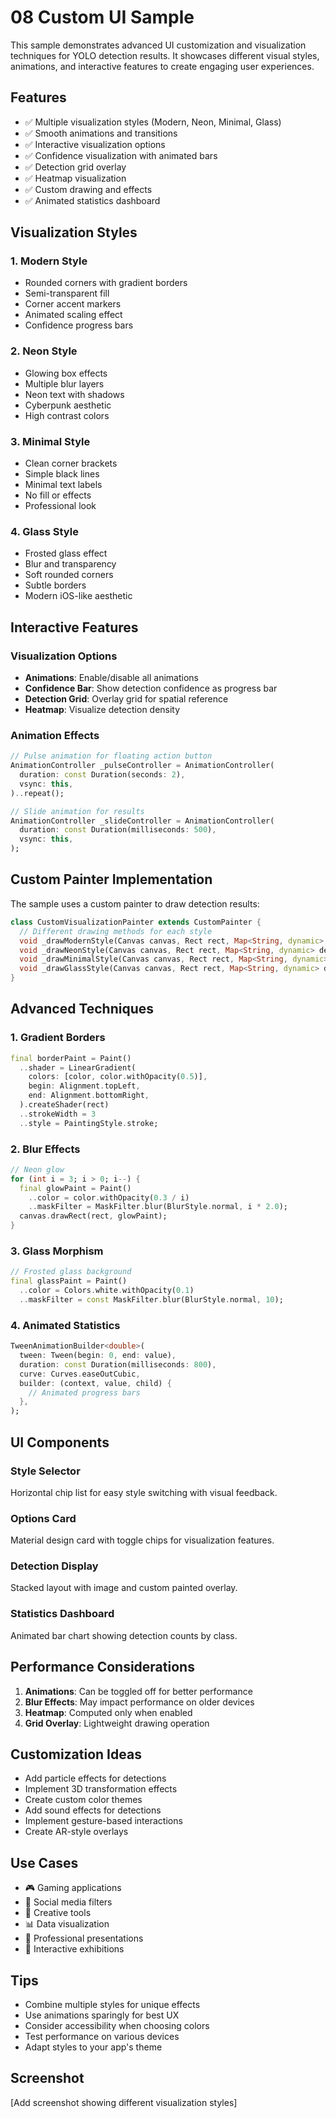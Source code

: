 # 08 Custom UI Sample

This sample demonstrates advanced UI customization and visualization techniques for YOLO detection results. It showcases different visual styles, animations, and interactive features to create engaging user experiences.

## Features

- ✅ Multiple visualization styles (Modern, Neon, Minimal, Glass)
- ✅ Smooth animations and transitions
- ✅ Interactive visualization options
- ✅ Confidence visualization with animated bars
- ✅ Detection grid overlay
- ✅ Heatmap visualization
- ✅ Custom drawing and effects
- ✅ Animated statistics dashboard

## Visualization Styles

### 1. Modern Style

- Rounded corners with gradient borders
- Semi-transparent fill
- Corner accent markers
- Animated scaling effect
- Confidence progress bars

### 2. Neon Style

- Glowing box effects
- Multiple blur layers
- Neon text with shadows
- Cyberpunk aesthetic
- High contrast colors

### 3. Minimal Style

- Clean corner brackets
- Simple black lines
- Minimal text labels
- No fill or effects
- Professional look

### 4. Glass Style

- Frosted glass effect
- Blur and transparency
- Soft rounded corners
- Subtle borders
- Modern iOS-like aesthetic

## Interactive Features

### Visualization Options

- **Animations**: Enable/disable all animations
- **Confidence Bar**: Show detection confidence as progress bar
- **Detection Grid**: Overlay grid for spatial reference
- **Heatmap**: Visualize detection density

### Animation Effects

```dart
// Pulse animation for floating action button
AnimationController _pulseController = AnimationController(
  duration: const Duration(seconds: 2),
  vsync: this,
)..repeat();

// Slide animation for results
AnimationController _slideController = AnimationController(
  duration: const Duration(milliseconds: 500),
  vsync: this,
);
```

## Custom Painter Implementation

The sample uses a custom painter to draw detection results:

```dart
class CustomVisualizationPainter extends CustomPainter {
  // Different drawing methods for each style
  void _drawModernStyle(Canvas canvas, Rect rect, Map<String, dynamic> detection);
  void _drawNeonStyle(Canvas canvas, Rect rect, Map<String, dynamic> detection);
  void _drawMinimalStyle(Canvas canvas, Rect rect, Map<String, dynamic> detection);
  void _drawGlassStyle(Canvas canvas, Rect rect, Map<String, dynamic> detection);
}
```

## Advanced Techniques

### 1. Gradient Borders

```dart
final borderPaint = Paint()
  ..shader = LinearGradient(
    colors: [color, color.withOpacity(0.5)],
    begin: Alignment.topLeft,
    end: Alignment.bottomRight,
  ).createShader(rect)
  ..strokeWidth = 3
  ..style = PaintingStyle.stroke;
```

### 2. Blur Effects

```dart
// Neon glow
for (int i = 3; i > 0; i--) {
  final glowPaint = Paint()
    ..color = color.withOpacity(0.3 / i)
    ..maskFilter = MaskFilter.blur(BlurStyle.normal, i * 2.0);
  canvas.drawRect(rect, glowPaint);
}
```

### 3. Glass Morphism

```dart
// Frosted glass background
final glassPaint = Paint()
  ..color = Colors.white.withOpacity(0.1)
  ..maskFilter = const MaskFilter.blur(BlurStyle.normal, 10);
```

### 4. Animated Statistics

```dart
TweenAnimationBuilder<double>(
  tween: Tween(begin: 0, end: value),
  duration: const Duration(milliseconds: 800),
  curve: Curves.easeOutCubic,
  builder: (context, value, child) {
    // Animated progress bars
  },
);
```

## UI Components

### Style Selector

Horizontal chip list for easy style switching with visual feedback.

### Options Card

Material design card with toggle chips for visualization features.

### Detection Display

Stacked layout with image and custom painted overlay.

### Statistics Dashboard

Animated bar chart showing detection counts by class.

## Performance Considerations

1. **Animations**: Can be toggled off for better performance
2. **Blur Effects**: May impact performance on older devices
3. **Heatmap**: Computed only when enabled
4. **Grid Overlay**: Lightweight drawing operation

## Customization Ideas

- Add particle effects for detections
- Implement 3D transformation effects
- Create custom color themes
- Add sound effects for detections
- Implement gesture-based interactions
- Create AR-style overlays

## Use Cases

- 🎮 Gaming applications
- 📱 Social media filters
- 🎨 Creative tools
- 📊 Data visualization
- 🏢 Professional presentations
- 🎪 Interactive exhibitions

## Tips

- Combine multiple styles for unique effects
- Use animations sparingly for best UX
- Consider accessibility when choosing colors
- Test performance on various devices
- Adapt styles to your app's theme

## Screenshot

[Add screenshot showing different visualization styles]

